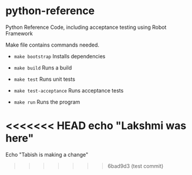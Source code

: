 # python-reference
Python Reference Code, including acceptance testing using Robot Framework

Make file contains commands needed.
* `make bootstrap` Installs dependencies

* `make build` Runs a build

* `make test` Runs unit tests

* `make test-acceptance` Runs acceptance tests

* `make run` Runs the program

<<<<<<< HEAD
echo "Lakshmi was here"
=======
Echo "Tabish is making a change" 
>>>>>>> 6bad9d3 (test commit)
